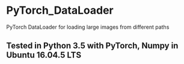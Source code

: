 # PyTorch_DataLoader
PyTorch DataLoader for loading large images from different paths

## Tested in Python 3.5 with PyTorch, Numpy in Ubuntu 16.04.5 LTS